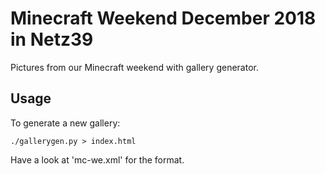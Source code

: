# Minecraft Weekend December 2018 in Netz39

Pictures from our Minecraft weekend with gallery generator.

## Usage

To generate a new gallery:

    ./gallerygen.py > index.html

Have a look at 'mc-we.xml' for the format.
